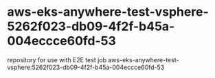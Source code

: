 # aws-eks-anywhere-test-vsphere-5262f023-db09-4f2f-b45a-004eccce60fd-53
repository for use with E2E test job aws-eks-anywhere-test-vsphere:5262f023-db09-4f2f-b45a-004eccce60fd-53
